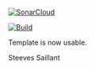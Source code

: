 [![SonarCloud](https://sonarcloud.io/images/project_badges/sonarcloud-white.svg)](https://sonarcloud.io/summary/new_code?id=steevessaillant_bdd-exercice-1)

[![Build](https://github.com/steevessaillant/bdd-exercice-1/actions/workflows/main.yml/badge.svg)](https://github.com/steevessaillant/bdd-exercice-1/actions/workflows/main.yml)

Template is now usable.

Steeves Saillant